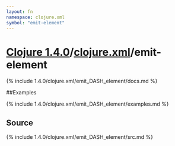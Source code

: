 ```yaml
---
layout: fn
namespace: clojure.xml
symbol: "emit-element"
---
```


# [Clojure 1.4.0](../../)/[clojure.xml](../)/emit-element

{% include 1.4.0/clojure.xml/emit_DASH_element/docs.md %}

##Examples

{% include 1.4.0/clojure.xml/emit_DASH_element/examples.md %}
## Source
{% include 1.4.0/clojure.xml/emit_DASH_element/src.md %}

